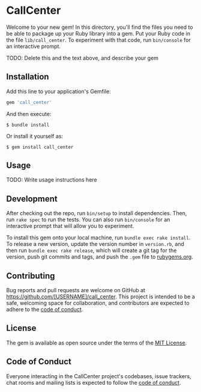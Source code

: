 # CallCenter

Welcome to your new gem! In this directory, you'll find the files you need to be able to package up your Ruby library into a gem. Put your Ruby code in the file `lib/call_center`. To experiment with that code, run `bin/console` for an interactive prompt.

TODO: Delete this and the text above, and describe your gem

## Installation

Add this line to your application's Gemfile:

```ruby
gem 'call_center'
```

And then execute:

    $ bundle install

Or install it yourself as:

    $ gem install call_center

## Usage

TODO: Write usage instructions here

## Development

After checking out the repo, run `bin/setup` to install dependencies. Then, run `rake spec` to run the tests. You can also run `bin/console` for an interactive prompt that will allow you to experiment.

To install this gem onto your local machine, run `bundle exec rake install`. To release a new version, update the version number in `version.rb`, and then run `bundle exec rake release`, which will create a git tag for the version, push git commits and tags, and push the `.gem` file to [rubygems.org](https://rubygems.org).

## Contributing

Bug reports and pull requests are welcome on GitHub at https://github.com/[USERNAME]/call_center. This project is intended to be a safe, welcoming space for collaboration, and contributors are expected to adhere to the [code of conduct](https://github.com/[USERNAME]/call_center/blob/master/CODE_OF_CONDUCT.md).


## License

The gem is available as open source under the terms of the [MIT License](https://opensource.org/licenses/MIT).

## Code of Conduct

Everyone interacting in the CallCenter project's codebases, issue trackers, chat rooms and mailing lists is expected to follow the [code of conduct](https://github.com/[USERNAME]/call_center/blob/master/CODE_OF_CONDUCT.md).
